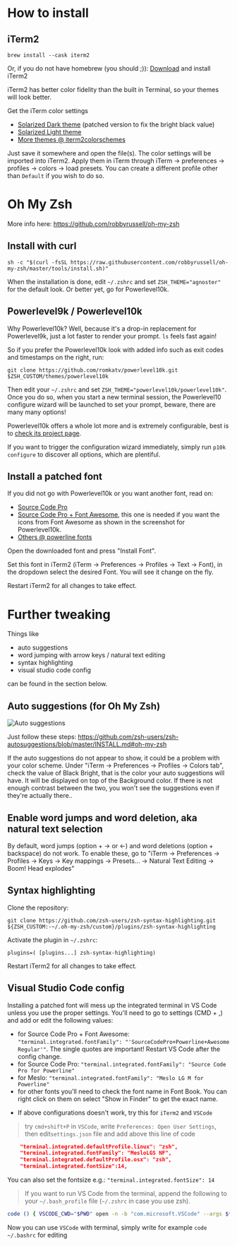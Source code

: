 # How to install

## iTerm2

    brew install --cask iterm2
    
Or, if you do not have homebrew (you should ;)): [Download](http://www.iterm2.com/downloads.html) and install iTerm2 

iTerm2 has better color fidelity than the built in Terminal, so your themes will look better.
    
Get the iTerm color settings

- [Solarized Dark theme](https://raw.githubusercontent.com/mbadolato/iTerm2-Color-Schemes/master/schemes/Solarized%20Dark%20-%20Patched.itermcolors) (patched version to fix the bright black value)
- [Solarized Light theme](https://raw.githubusercontent.com/altercation/solarized/master/iterm2-colors-solarized/Solarized%20Light.itermcolors)
- [More themes @ iterm2colorschemes](http://iterm2colorschemes.com/)
    
Just save it somewhere and open the file(s). The color settings will be imported into iTerm2. Apply them in iTerm through iTerm → preferences → profiles → colors → load presets. You can create a different profile other than `Default` if you wish to do so.

# Oh My Zsh 

More info here: https://github.com/robbyrussell/oh-my-zsh

## Install with curl
    
    sh -c "$(curl -fsSL https://raw.githubusercontent.com/robbyrussell/oh-my-zsh/master/tools/install.sh)"
    
When the installation is done, edit `~/.zshrc` and set `ZSH_THEME="agnoster"` for the default look. Or better yet, go for Powerlevel10k.

## Powerlevel9k / Powerlevel10k

Why Powerlevel10k? Well, because it's a drop-in replacement for Powerlevel9k, just a lot faster to render your prompt. `ls` feels fast again!

So if you prefer the Powerlevel10k look with added info such as exit codes and timestamps on the right, run:

    git clone https://github.com/romkatv/powerlevel10k.git $ZSH_CUSTOM/themes/powerlevel10k

Then edit your `~/.zshrc` and set `ZSH_THEME="powerlevel10k/powerlevel10k"`. Once you do so, when you start a new terminal session, the Powerlevel10 configure wizard will be launched to set your prompt, beware, there are many many options!

Powerlevel10k offers a whole lot more and is extremely configurable, best is to [check its project page](https://github.com/romkatv/powerlevel10k#extremely-customizable).

If you want to trigger the configuration wizard immediately, simply run `p10k configure` to discover all options, which are plentiful.

## Install a patched font

If you did not go with Powerlevel10k or you want another font, read on:

- [Source Code Pro](https://github.com/powerline/fonts/blob/master/SourceCodePro/Source%20Code%20Pro%20for%20Powerline.otf)
- [Source Code Pro + Font Awesome](https://github.com/Falkor/dotfiles/blob/master/fonts/SourceCodePro%2BPowerline%2BAwesome%2BRegular.ttf), this one is needed if you want the icons from Font Awesome as shown in the screenshot for Powerlevel10k.
- [Others @ powerline fonts](https://github.com/powerline/fonts)
    
Open the downloaded font and press "Install Font".

Set this font in iTerm2 (iTerm → Preferences → Profiles → Text → Font), in the dropdown select the desired Font. You will see it change on the fly.

Restart iTerm2 for all changes to take effect.

# Further tweaking

Things like

- auto suggestions
- word jumping with arrow keys / natural text editing
- syntax highlighting
- visual studio code config

can be found in the section below.

## Auto suggestions (for Oh My Zsh)

![Auto suggestions](https://gist.githubusercontent.com/kevin-smets/9722391f8b3e4fa436b1c1dcf05ecd88/raw/fba93f6061a73eaedefad2e8c6266ab4ed90fbbf/autocomplete.png)

Just follow these steps: https://github.com/zsh-users/zsh-autosuggestions/blob/master/INSTALL.md#oh-my-zsh

If the auto suggestions do not appear to show, it could be a problem with your color scheme. Under "iTerm → Preferences → Profiles → Colors tab", check the value of Black Bright, that is the color your auto suggestions will have. It will be displayed on top of the Background color. If there is not enough contrast between the two, you won't see the suggestions even if they're actually there..

## Enable word jumps and word deletion, aka natural text selection

By default, word jumps (option + → or ←) and word deletions (option + backspace) do not work. To enable these, go to "iTerm → Preferences → Profiles → Keys → Key mappings → Presets... → Natural Text Editing → Boom! Head explodes"

## Syntax highlighting

Clone the repository:

```
git clone https://github.com/zsh-users/zsh-syntax-highlighting.git ${ZSH_CUSTOM:-~/.oh-my-zsh/custom}/plugins/zsh-syntax-highlighting
```

Activate the plugin in `~/.zshrc`:

    plugins=( [plugins...] zsh-syntax-highlighting)

Restart iTerm2 for all changes to take effect.

## Visual Studio Code config

Installing a patched font will mess up the integrated terminal in VS Code unless you use the proper settings. You'll need to go to settings (CMD + ,) and add or edit the following values:

- for Source Code Pro + Font Awesome: `"terminal.integrated.fontFamily": "'SourceCodePro+Powerline+Awesome Regular'"`. The single quotes are important! Restart VS Code after the config change.
- for Source Code Pro: `"terminal.integrated.fontFamily": "Source Code Pro for Powerline"`
- for Meslo: `"terminal.integrated.fontFamily": "Meslo LG M for Powerline"`
- for other fonts you'll need to check the font name in Font Book. You can right click on them on select "Show in Finder" to get the exact name.

* If above configurations doesn't work, try this for `iTerm2` and `VSCode` 

> try `cmd+shift+P` in `VSCode`, write `Preferences: Open User Settings`, then edit`settings.json` file and add above this line of code

```json
    "terminal.integrated.defaultProfile.linux": "zsh", 
    "terminal.integrated.fontFamily": "MesloLGS NF",
    "terminal.integrated.defaultProfile.osx": "zsh",
    "terminal.integrated.fontSize":14,
```

You can also set the fontsize e.g.: `"terminal.integrated.fontSize": 14`

> If you want to run VS Code from the terminal, append the following to your `~/.bash_profile` file (`~/.zshrc` in case you use zsh).

```sh
code () { VSCODE_CWD="$PWD" open -n -b "com.microsoft.VSCode" --args $* ;}
```

Now you can use `VSCode` with terminal, simply write for example `code ~/.bashrc` for editing